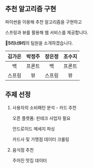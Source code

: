 ## 추천 알고리즘 구현

파이썬을 이용해 추천 알고리즘을 구현하고

스프링과 뷰를 활용해 웹 서비스를 제공합니다.

:feet: ​**5리너9리**의 팀원을 소개하겠습니다.

| 김가은 | 박정주 | 장은정 | 조수지 |
| :----: | :----: | :----: | :----: |
|   백   | 프론트 |   백   | 프론트 |
| 스프링 |   뷰   | 스프링 |   뷰   |



## 주제 선정

1. 사용자의 소비패턴 분석 - 카드 추천

   오픈 플랫폼: 핀테크 사업자 필요

   안드로이드 메세지 파싱

   카드사 및 가맹점 데이터 크롤링

2. 음식점 추천

   주어진 맛집 데이터

